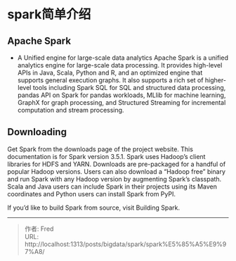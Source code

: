 # spark简单介绍


## Apache Spark
- A Unified engine for large-scale data analytics
Apache Spark is a unified analytics engine for large-scale data processing. It provides high-level APIs in Java, Scala, Python and R, and an optimized engine that supports general execution graphs. It also supports a rich set of higher-level tools including Spark SQL for SQL and structured data processing, pandas API on Spark for pandas workloads, MLlib for machine learning, GraphX for graph processing, and Structured Streaming for incremental computation and stream processing.
## Downloading
Get Spark from the downloads page of the project website. This documentation is for Spark version 3.5.1. Spark uses Hadoop’s client libraries for HDFS and YARN. Downloads are pre-packaged for a handful of popular Hadoop versions. Users can also download a “Hadoop free” binary and run Spark with any Hadoop version by augmenting Spark’s classpath. Scala and Java users can include Spark in their projects using its Maven coordinates and Python users can install Spark from PyPI.

If you’d like to build Spark from source, visit Building Spark.

---

> 作者: Fred  
> URL: http://localhost:1313/posts/bigdata/spark/spark%E5%85%A5%E9%97%A8/  

